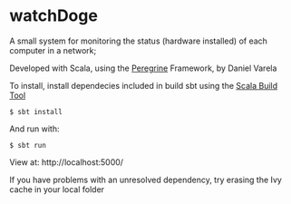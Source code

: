 # watchDoge
A small system for monitoring the status (hardware installed) of each computer in a network;

Developed with Scala, using the [Peregrine](https://github.com/dvarelap/peregrine) Framework, by Daniel Varela

To install,  install dependecies included in build sbt using the [Scala Build Tool](http://www.scala-sbt.org)

```batch
$ sbt install
```

And run with:

```batch
$ sbt run
```

View at: http://localhost:5000/

If you have problems with an unresolved dependency, try erasing the Ivy cache in your local folder
